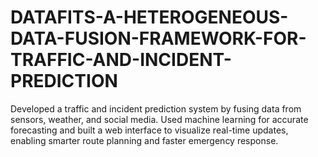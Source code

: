 # DATAFITS-A-HETEROGENEOUS-DATA-FUSION-FRAMEWORK-FOR-TRAFFIC-AND-INCIDENT-PREDICTION
Developed a traffic and incident prediction system by fusing data from sensors, weather, and social media. Used machine learning for accurate forecasting and built a web interface to visualize real-time updates, enabling smarter route planning and faster emergency response.
